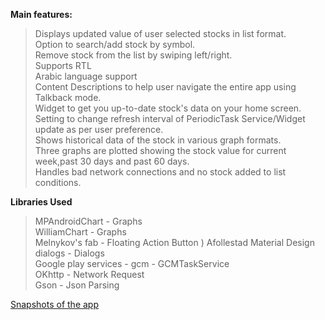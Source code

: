 **Main features:**
>Displays updated value of user selected stocks in list format.          
>Option to search/add stock by symbol.        
>Remove stock from the list by swiping left/right.         
>Supports RTL            
>Arabic language support     
>Content Descriptions to help user navigate the entire app using Talkback mode.       
>Widget to get you up-to-date stock's data on your home screen.           
>Setting to change refresh interval of PeriodicTask Service/Widget update as per user preference.       
>Shows historical data of the stock in various graph formats.         
>Three graphs are plotted showing the stock value for current week,past 30 days and past 60 days.               
>Handles bad network connections and no stock added to list conditions.


**Libraries Used**
>MPAndroidChart - Graphs        
>WilliamChart - Graphs      
>Melnykov's fab - Floating Action Button      )
>Afollestad Material Design dialogs  - Dialogs           
>Google play services - gcm  - GCMTaskService        
>OKhttp - Network Request         
>Gson - Json Parsing


[Snapshots of the app](https://www.dropbox.com/home/Stockhawk)